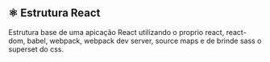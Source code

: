 ## ⚛ Estrutura React

Estrutura base de uma apicação React utilizando o proprio react, react-dom, babel, webpack, webpack dev server, source maps e de brinde sass o superset do css.
